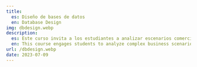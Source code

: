 ```yaml
---
title:
  es: Diseño de bases de datos
  en: Database Design
img: dbdesign.webp
description:
  es: Este curso invita a los estudiantes a analizar escenarios comerciales complejos y crear un modelo de datos.
  en: This course engages students to analyze complex business scenarios and create a data model.
url: /dbdesign.webp
date: 2023-07-09
---
```

